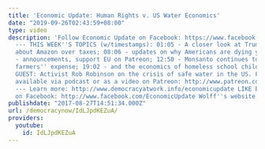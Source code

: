 ```yaml
---
title: 'Economic Update: Human Rights v. US Water Economics'
date: "2019-09-26T02:43:59+08:00"
type: video
description: 'Follow Economic Update on Facebook: https://www.facebook.com/EconomicUpdate
  --- THIS WEEK''S TOPICS (w/timestamps): 01:05 - A closer look at Trump’s tweets
  about Amazon over taxes; 08:06 - updates on why Americans are dying younger; 10:50
  - announcements, support EU on Patreon; 12:50 - Monsanto continues to profit at
  farmers'' expense; 19:02 - and the economics of homeless school children. SPECIAL
  GUEST: Activist Rob Robinson on the crisis of safe water in the US. Full episode
  available via podcast or as a video on Patreon: http://www.patreon.com/economicupdate
  --- Learn more: http://www.democracyatwork.info/economicupdate LIKE Economic Update
  on Facebook: http://www.facebook.com/EconomicUpdate Wolff''s website: http://www.rdwolff.com'
publishdate: "2017-08-27T14:51:34.000Z"
url: /democracynow/IdLJpdKEZuA/
providers:
  youtube:
    id: IdLJpdKEZuA
---
```


